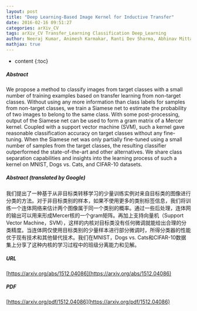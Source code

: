 ```yaml
---
layout: post
title: "Deep Learning-Based Image Kernel for Inductive Transfer"
date: 2016-02-16 09:51:27
categories: arXiv_CV
tags: arXiv_CV Transfer_Learning Classification Deep_Learning
author: Neeraj Kumar, Animesh Karmakar, Ranti Dev Sharma, Abhinav Mittal, Amit Sethi
mathjax: true
---
```


* content
{:toc}

##### Abstract
We propose a method to classify images from target classes with a small number of training examples based on transfer learning from non-target classes. Without using any more information than class labels for samples from non-target classes, we train a Siamese net to estimate the probability of two images to belong to the same class. With some post-processing, output of the Siamese net can be used to form a gram matrix of a Mercer kernel. Coupled with a support vector machine (SVM), such a kernel gave reasonable classification accuracy on target classes without any fine-tuning. When the Siamese net was only partially fine-tuned using a small number of samples from the target classes, the resulting classifier outperformed the state-of-the-art and other alternatives. We share class separation capabilities and insights into the learning process of such a kernel on MNIST, Dogs vs. Cats, and CIFAR-10 datasets.

##### Abstract (translated by Google)
我们提出了一种基于从非目标类转移学习的少量训练实例对来自目标类的图像进行分类的方法。对于非目标类别的样本，如果不使用更多的类别标签信息，我们将训练一个连体网络来估计两个图像属于同一个类别的概率。通过一些后处理，连体网的输出可以用来形成Mercer核的一个gram矩阵。再加上支持向量机（Support Vector Machine，SVM），这样的内核对目标类没有任何微调就能给出合理的分类精度。当连体网仅使用目标类别的少量样本进行部分微调时，所得分类器的性能优于现有技术和其他替代技术。我们在MNIST，Dogs vs. Cats和CIFAR-10数据集上分享了这种内核的学习过程中的班级分离能力和见解。

##### URL
[https://arxiv.org/abs/1512.04086](https://arxiv.org/abs/1512.04086)

##### PDF
[https://arxiv.org/pdf/1512.04086](https://arxiv.org/pdf/1512.04086)


